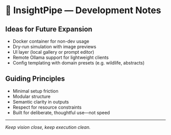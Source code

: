 # 🚧 InsightPipe — Development Notes

## Ideas for Future Expansion

- Docker container for non-dev usage
- Dry-run simulation with image previews
- UI layer (local gallery or prompt editor)
- Remote Ollama support for lightweight clients
- Config templating with domain presets (e.g. wildlife, abstracts)

## Guiding Principles

- Minimal setup friction
- Modular structure
- Semantic clarity in outputs
- Respect for resource constraints
- Built for deliberate, thoughtful use—not speed

---

*Keep vision close, keep execution clean.*
